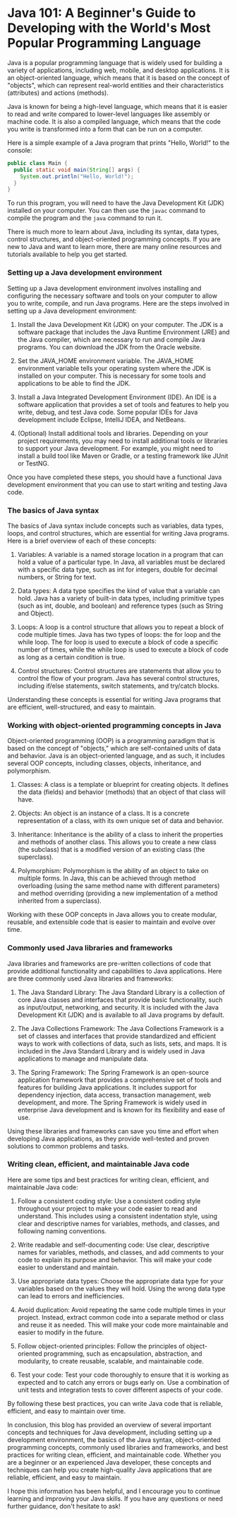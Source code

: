 # Java 101: A Beginner's Guide to Developing with the World's Most Popular Programming Language

Java is a popular programming language that is widely used for building a variety of applications, including web, mobile, and desktop applications. It is an object-oriented language, which means that it is based on the concept of "objects", which can represent real-world entities and their characteristics (attributes) and actions (methods).

Java is known for being a high-level language, which means that it is easier to read and write compared to lower-level languages like assembly or machine code. It is also a compiled language, which means that the code you write is transformed into a form that can be run on a computer.

Here is a simple example of a Java program that prints "Hello, World!" to the console:

```java
public class Main {
  public static void main(String[] args) {
    System.out.println("Hello, World!");
  }
}
```

To run this program, you will need to have the Java Development Kit (JDK) installed on your computer. You can then use the `javac` command to compile the program and the `java` command to run it.

There is much more to learn about Java, including its syntax, data types, control structures, and object-oriented programming concepts. If you are new to Java and want to learn more, there are many online resources and tutorials available to help you get started.

### **Setting up a Java development environment**

Setting up a Java development environment involves installing and configuring the necessary software and tools on your computer to allow you to write, compile, and run Java programs. Here are the steps involved in setting up a Java development environment:

1.  Install the Java Development Kit (JDK) on your computer. The JDK is a software package that includes the Java Runtime Environment (JRE) and the Java compiler, which are necessary to run and compile Java programs. You can download the JDK from the Oracle website.
    
2.  Set the JAVA\_HOME environment variable. The JAVA\_HOME environment variable tells your operating system where the JDK is installed on your computer. This is necessary for some tools and applications to be able to find the JDK.
    
3.  Install a Java Integrated Development Environment (IDE). An IDE is a software application that provides a set of tools and features to help you write, debug, and test Java code. Some popular IDEs for Java development include Eclipse, IntelliJ IDEA, and NetBeans.
    
4.  (Optional) Install additional tools and libraries. Depending on your project requirements, you may need to install additional tools or libraries to support your Java development. For example, you might need to install a build tool like Maven or Gradle, or a testing framework like JUnit or TestNG.
    

Once you have completed these steps, you should have a functional Java development environment that you can use to start writing and testing Java code.

### **The basics of Java syntax**

The basics of Java syntax include concepts such as variables, data types, loops, and control structures, which are essential for writing Java programs. Here is a brief overview of each of these concepts:

1.  Variables: A variable is a named storage location in a program that can hold a value of a particular type. In Java, all variables must be declared with a specific data type, such as int for integers, double for decimal numbers, or String for text.
    
2.  Data types: A data type specifies the kind of value that a variable can hold. Java has a variety of built-in data types, including primitive types (such as int, double, and boolean) and reference types (such as String and Object).
    
3.  Loops: A loop is a control structure that allows you to repeat a block of code multiple times. Java has two types of loops: the for loop and the while loop. The for loop is used to execute a block of code a specific number of times, while the while loop is used to execute a block of code as long as a certain condition is true.
    
4.  Control structures: Control structures are statements that allow you to control the flow of your program. Java has several control structures, including if/else statements, switch statements, and try/catch blocks.
    

Understanding these concepts is essential for writing Java programs that are efficient, well-structured, and easy to maintain.

### **Working with object-oriented programming concepts in Java**

Object-oriented programming (OOP) is a programming paradigm that is based on the concept of "objects," which are self-contained units of data and behavior. Java is an object-oriented language, and as such, it includes several OOP concepts, including classes, objects, inheritance, and polymorphism.

1.  Classes: A class is a template or blueprint for creating objects. It defines the data (fields) and behavior (methods) that an object of that class will have.
    
2.  Objects: An object is an instance of a class. It is a concrete representation of a class, with its own unique set of data and behavior.
    
3.  Inheritance: Inheritance is the ability of a class to inherit the properties and methods of another class. This allows you to create a new class (the subclass) that is a modified version of an existing class (the superclass).
    
4.  Polymorphism: Polymorphism is the ability of an object to take on multiple forms. In Java, this can be achieved through method overloading (using the same method name with different parameters) and method overriding (providing a new implementation of a method inherited from a superclass).
    

Working with these OOP concepts in Java allows you to create modular, reusable, and extensible code that is easier to maintain and evolve over time.

### **Commonly used Java libraries and frameworks**

Java libraries and frameworks are pre-written collections of code that provide additional functionality and capabilities to Java applications. Here are three commonly used Java libraries and frameworks:

1.  The Java Standard Library: The Java Standard Library is a collection of core Java classes and interfaces that provide basic functionality, such as input/output, networking, and security. It is included with the Java Development Kit (JDK) and is available to all Java programs by default.
    
2.  The Java Collections Framework: The Java Collections Framework is a set of classes and interfaces that provide standardized and efficient ways to work with collections of data, such as lists, sets, and maps. It is included in the Java Standard Library and is widely used in Java applications to manage and manipulate data.
    
3.  The Spring Framework: The Spring Framework is an open-source application framework that provides a comprehensive set of tools and features for building Java applications. It includes support for dependency injection, data access, transaction management, web development, and more. The Spring Framework is widely used in enterprise Java development and is known for its flexibility and ease of use.
    

Using these libraries and frameworks can save you time and effort when developing Java applications, as they provide well-tested and proven solutions to common problems and tasks.

### **Writing clean, efficient, and maintainable Java code**

Here are some tips and best practices for writing clean, efficient, and maintainable Java code:

1.  Follow a consistent coding style: Use a consistent coding style throughout your project to make your code easier to read and understand. This includes using a consistent indentation style, using clear and descriptive names for variables, methods, and classes, and following naming conventions.
    
2.  Write readable and self-documenting code: Use clear, descriptive names for variables, methods, and classes, and add comments to your code to explain its purpose and behavior. This will make your code easier to understand and maintain.
    
3.  Use appropriate data types: Choose the appropriate data type for your variables based on the values they will hold. Using the wrong data type can lead to errors and inefficiencies.
    
4.  Avoid duplication: Avoid repeating the same code multiple times in your project. Instead, extract common code into a separate method or class and reuse it as needed. This will make your code more maintainable and easier to modify in the future.
    
5.  Follow object-oriented principles: Follow the principles of object-oriented programming, such as encapsulation, abstraction, and modularity, to create reusable, scalable, and maintainable code.
    
6.  Test your code: Test your code thoroughly to ensure that it is working as expected and to catch any errors or bugs early on. Use a combination of unit tests and integration tests to cover different aspects of your code.
    

By following these best practices, you can write Java code that is reliable, efficient, and easy to maintain over time.

In conclusion, this blog has provided an overview of several important concepts and techniques for Java development, including setting up a development environment, the basics of the Java syntax, object-oriented programming concepts, commonly used libraries and frameworks, and best practices for writing clean, efficient, and maintainable code. Whether you are a beginner or an experienced Java developer, these concepts and techniques can help you create high-quality Java applications that are reliable, efficient, and easy to maintain.

I hope this information has been helpful, and I encourage you to continue learning and improving your Java skills. If you have any questions or need further guidance, don't hesitate to ask!